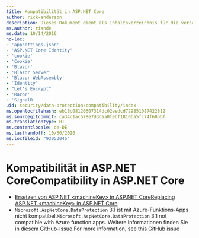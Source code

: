 ```yaml
---
title: Kompatibilität in ASP.NET Core
author: rick-anderson
description: Dieses Dokument dient als Inhaltsverzeichnis für die verschiedenen Themen zur Kompatibilität im Rahmen des Schutzes von Daten in ASP.NET Core.
ms.author: riande
ms.date: 10/14/2016
no-loc:
- 'appsettings.json'
- 'ASP.NET Core Identity'
- 'cookie'
- 'Cookie'
- 'Blazor'
- 'Blazor Server'
- 'Blazor WebAssembly'
- 'Identity'
- "Let's Encrypt"
- 'Razor'
- 'SignalR'
uid: security/data-protection/compatibility/index
ms.openlocfilehash: eb18c08120607314dc02eedcd729851087422812
ms.sourcegitcommit: ca34c1ac578e7d3daa0febf1810ba5fc74f60bbf
ms.translationtype: HT
ms.contentlocale: de-DE
ms.lasthandoff: 10/30/2020
ms.locfileid: "93053045"
---
```

# <a name="compatibility-in-aspnet-core"></a><span data-ttu-id="98933-103">Kompatibilität in ASP.NET Core</span><span class="sxs-lookup"><span data-stu-id="98933-103">Compatibility in ASP.NET Core</span></span>

* [<span data-ttu-id="98933-104">Ersetzen von ASP.NET \<machineKey> in ASP.NET Core</span><span class="sxs-lookup"><span data-stu-id="98933-104">Replacing ASP.NET \<machineKey> in ASP.NET Core</span></span>](xref:security/data-protection/compatibility/replacing-machinekey)
* <span data-ttu-id="98933-105">`Microsoft.AspNetCore.DataProtection` 3.1 ist mit Azure-Funktions-Apps nicht kompatibel.</span><span class="sxs-lookup"><span data-stu-id="98933-105">`Microsoft.AspNetCore.DataProtection` 3.1 not compatible with Azure function apps.</span></span> <span data-ttu-id="98933-106">Weitere Informationen finden Sie in [diesem GitHub-Issue](https://github.com/Azure/azure-functions-host/issues/5447).</span><span class="sxs-lookup"><span data-stu-id="98933-106">For more information, see [this GitHub issue](https://github.com/Azure/azure-functions-host/issues/5447)</span></span>
